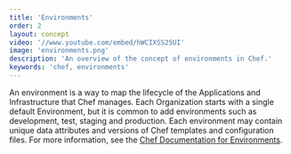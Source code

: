 ```yaml
---
title: 'Environments'
order: 2
layout: concept
video: '//www.youtube.com/embed/hWCIXSS25UI'
image: 'environments.png'
description: 'An overview of the concept of environments in Chef.'
keywords: 'chef, environments'
---
```


An environment is a way to map the lifecycle of the Applications and Infrastructure that Chef manages. Each Organization starts with a single default Environment, but it is common to add environments such as development, test, staging and production.  Each environment may contain unique data attributes and versions of Chef templates and configuration files. For more information, see the [Chef Documentation for Environments](http://docs.opscode.com/essentials_environments.html).
